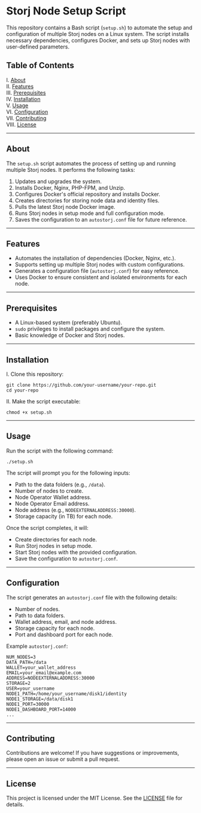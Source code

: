 # Storj Node Setup Script

This repository contains a Bash script (`setup.sh`) to automate the setup and configuration of multiple Storj nodes on a Linux system. The script installs necessary dependencies, configures Docker, and sets up Storj nodes with user-defined parameters.

## Table of Contents
I. [About](#about)  
II. [Features](#features)  
III. [Prerequisites](#prerequisites)  
IV. [Installation](#installation)  
V. [Usage](#usage)  
VI. [Configuration](#configuration)  
VII. [Contributing](#contributing)  
VIII. [License](#license)  

---

## About
The `setup.sh` script automates the process of setting up and running multiple Storj nodes. It performs the following tasks:
1. Updates and upgrades the system.
2. Installs Docker, Nginx, PHP-FPM, and Unzip.
3. Configures Docker's official repository and installs Docker.
4. Creates directories for storing node data and identity files.
5. Pulls the latest Storj node Docker image.
6. Runs Storj nodes in setup mode and full configuration mode.
7. Saves the configuration to an `autostorj.conf` file for future reference.

---

## Features
- Automates the installation of dependencies (Docker, Nginx, etc.).
- Supports setting up multiple Storj nodes with custom configurations.
- Generates a configuration file (`autostorj.conf`) for easy reference.
- Uses Docker to ensure consistent and isolated environments for each node.

---

## Prerequisites
- A Linux-based system (preferably Ubuntu).
- `sudo` privileges to install packages and configure the system.
- Basic knowledge of Docker and Storj nodes.

---

## Installation
I. Clone this repository:
   ```
   git clone https://github.com/your-username/your-repo.git
   cd your-repo
   ```

II. Make the script executable:
   ```
   chmod +x setup.sh
   ```

---

## Usage
Run the script with the following command:
```
./setup.sh
```

The script will prompt you for the following inputs:
- Path to the data folders (e.g., `/data`).
- Number of nodes to create.
- Node Operator Wallet address.
- Node Operator Email address.
- Node address (e.g., `NODEEXTERNALADDRESS:30000`).
- Storage capacity (in TB) for each node.

Once the script completes, it will:
- Create directories for each node.
- Run Storj nodes in setup mode.
- Start Storj nodes with the provided configuration.
- Save the configuration to `autostorj.conf`.

---

## Configuration
The script generates an `autostorj.conf` file with the following details:
- Number of nodes.
- Path to data folders.
- Wallet address, email, and node address.
- Storage capacity for each node.
- Port and dashboard port for each node.

Example `autostorj.conf`:
```
NUM_NODES=3
DATA_PATH=/data
WALLET=your_wallet_address
EMAIL=your_email@example.com
ADDRESS=NODEEXTERNALADDRESS:30000
STORAGE=2
USER=your_username
NODE1_PATH=/home/your_username/disk1/identity
NODE1_STORAGE=/data/disk1
NODE1_PORT=30000
NODE1_DASHBOARD_PORT=14000
...
```
---

## Contributing
Contributions are welcome! If you have suggestions or improvements, please open an issue or submit a pull request.

---

## License
This project is licensed under the MIT License. See the [LICENSE](LICENSE) file for details.
